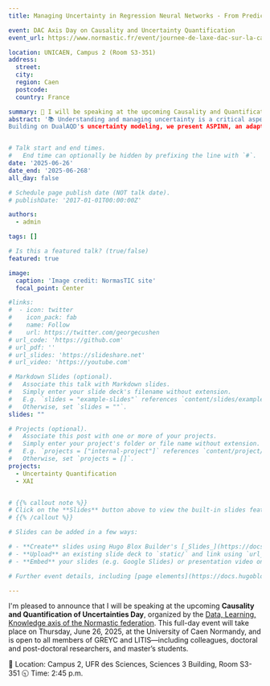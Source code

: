 ```yaml
---
title: Managing Uncertainty in Regression Neural Networks - From Prediction Intervals to Adaptive Sampling

event: DAC Axis Day on Causality and Uncertainty Quantification
event_url: https://www.normastic.fr/event/journee-de-laxe-dac-sur-la-causalite-et-la-quantification-dincertiture/#:~:text=rapidly%20evolving%20field.-,2%3A45%20p.m,-.%3A%20Giorgio%20Morales

location: UNICAEN, Campus 2 (Room S3-351)
address:
  street: 
  city: 
  region: Caen
  postcode: 
  country: France

summary: 🎤 I will be speaking at the upcoming Causality and Quantification of Uncertainties Day. 
abstract: '📚 Understanding and managing uncertainty is a critical aspect of deploying regression neural network models in real-world scientific and engineering applications. This presentation introduces two novel contributions aimed at improving uncertainty quantification and guiding data acquisition under uncertainty. The first is DualAQD, a dual-network architecture for generating high-quality prediction intervals (PIs). DualAQD integrates a custom loss function that minimizes interval width while ensuring coverage constraints, striking a balance between tightness and reliability of uncertainty estimates. It consistently outperforms existing PI-generation techniques in both interval efficiency and prediction accuracy across diverse datasets.
Building on DualAQD's uncertainty modeling, we present ASPINN, an adaptive sampling strategy designed for data-scarce environments where measurement collection is costly or constrained. ASPINN addresses this by focusing on epistemic uncertainty reduction in regression problems, using NN-generated PIs to guide adaptive data acquisition to strategically select new data points that most reduce model uncertainty. By incorporating a Gaussian Process surrogate to support batch sampling, ASPINN balances informativeness and diversity in acquisition decisions. Empirical evaluations show that ASPINN achieves faster convergence and greater uncertainty reduction compared to leading alternatives. Together, these methods offer a robust framework for uncertainty-aware learning in regression tasks.'


# Talk start and end times.
#   End time can optionally be hidden by prefixing the line with `#`.
date: '2025-06-26'
date_end: '2025-06-268'
all_day: false

# Schedule page publish date (NOT talk date).
# publishDate: '2017-01-01T00:00:00Z'

authors:
  - admin

tags: []

# Is this a featured talk? (true/false)
featured: true

image:
  caption: 'Image credit: NormasTIC site'
  focal_point: Center

#links:
#  - icon: twitter
#    icon_pack: fab
#    name: Follow
#    url: https://twitter.com/georgecushen
# url_code: 'https://github.com'
# url_pdf: ''
# url_slides: 'https://slideshare.net'
# url_video: 'https://youtube.com'

# Markdown Slides (optional).
#   Associate this talk with Markdown slides.
#   Simply enter your slide deck's filename without extension.
#   E.g. `slides = "example-slides"` references `content/slides/example-slides.md`.
#   Otherwise, set `slides = ""`.
slides: ""

# Projects (optional).
#   Associate this post with one or more of your projects.
#   Simply enter your project's folder or file name without extension.
#   E.g. `projects = ["internal-project"]` references `content/project/deep-learning/index.md`.
#   Otherwise, set `projects = []`.
projects:
  - Uncertainty Quantification
  - XAI


# {{% callout note %}}
# Click on the **Slides** button above to view the built-in slides feature.
# {{% /callout %}}

# Slides can be added in a few ways:

# - **Create** slides using Hugo Blox Builder's [_Slides_](https://docs.hugoblox.com/reference/content-types/) feature and link using `slides` parameter in the front matter of the talk file
# - **Upload** an existing slide deck to `static/` and link using `url_slides` parameter in the front matter of the talk file
# - **Embed** your slides (e.g. Google Slides) or presentation video on this page using [shortcodes](https://docs.hugoblox.com/reference/markdown/).

# Further event details, including [page elements](https://docs.hugoblox.com/reference/markdown/) such as image galleries, can be added to the body of this page.

---
```


I'm pleased to announce that I will be speaking at the upcoming **Causality and Quantification of Uncertainties Day**, organized by the [Data, Learning, Knowledge axis of the Normastic federation](https://www.normastic.fr/donnees-apprentissage-connaissances/). 
This full-day event will take place on Thursday, June 26, 2025, at the University of Caen Normandy, and is open to all members of GREYC and LITIS—including colleagues, doctoral and post-doctoral researchers, and master’s students.

📍 Location: Campus 2, UFR des Sciences, Sciences 3 Building, Room S3-351
🕤 Time: 2:45 p.m.